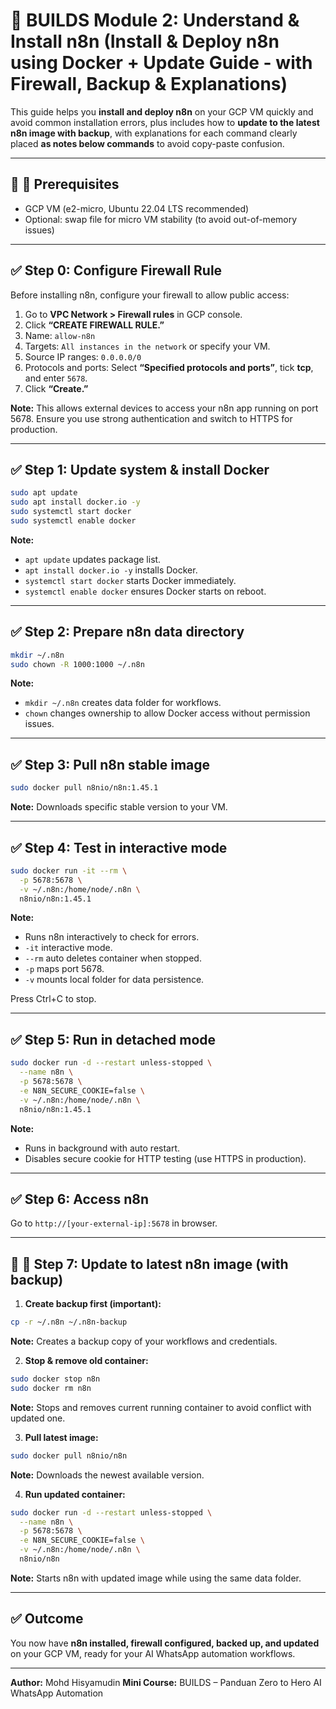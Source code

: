 # 🚀 BUILDS Module 2: Understand & Install n8n (Install & Deploy n8n using Docker + Update Guide - with Firewall, Backup & Explanations)

This guide helps you **install and deploy n8n** on your GCP VM quickly and avoid common installation errors, plus includes how to **update to the latest n8n image with backup**, with explanations for each command clearly placed **as notes below commands** to avoid copy-paste confusion.

---

## 🔷 📌 Prerequisites

* GCP VM (e2-micro, Ubuntu 22.04 LTS recommended)
* Optional: swap file for micro VM stability (to avoid out-of-memory issues)

---

## ✅ Step 0: Configure Firewall Rule

Before installing n8n, configure your firewall to allow public access:

1. Go to **VPC Network > Firewall rules** in GCP console.
2. Click **“CREATE FIREWALL RULE.”**
3. Name: `allow-n8n`
4. Targets: `All instances in the network` or specify your VM.
5. Source IP ranges: `0.0.0.0/0`
6. Protocols and ports: Select **“Specified protocols and ports”**, tick **tcp**, and enter `5678`.
7. Click **“Create.”**

**Note:** This allows external devices to access your n8n app running on port 5678. Ensure you use strong authentication and switch to HTTPS for production.

---

## ✅ Step 1: Update system & install Docker

```bash
sudo apt update
sudo apt install docker.io -y
sudo systemctl start docker
sudo systemctl enable docker
```

**Note:**

* `apt update` updates package list.
* `apt install docker.io -y` installs Docker.
* `systemctl start docker` starts Docker immediately.
* `systemctl enable docker` ensures Docker starts on reboot.

---

## ✅ Step 2: Prepare n8n data directory

```bash
mkdir ~/.n8n
sudo chown -R 1000:1000 ~/.n8n
```

**Note:**

* `mkdir ~/.n8n` creates data folder for workflows.
* `chown` changes ownership to allow Docker access without permission issues.

---

## ✅ Step 3: Pull n8n stable image

```bash
sudo docker pull n8nio/n8n:1.45.1
```

**Note:** Downloads specific stable version to your VM.

---

## ✅ Step 4: Test in interactive mode

```bash
sudo docker run -it --rm \
  -p 5678:5678 \
  -v ~/.n8n:/home/node/.n8n \
  n8nio/n8n:1.45.1
```

**Note:**

* Runs n8n interactively to check for errors.
* `-it` interactive mode.
* `--rm` auto deletes container when stopped.
* `-p` maps port 5678.
* `-v` mounts local folder for data persistence.

Press Ctrl+C to stop.

---

## ✅ Step 5: Run in detached mode

```bash
sudo docker run -d --restart unless-stopped \
  --name n8n \
  -p 5678:5678 \
  -e N8N_SECURE_COOKIE=false \
  -v ~/.n8n:/home/node/.n8n \
  n8nio/n8n:1.45.1
```

**Note:**

* Runs in background with auto restart.
* Disables secure cookie for HTTP testing (use HTTPS in production).

---

## ✅ Step 6: Access n8n

Go to `http://[your-external-ip]:5678` in browser.

---

## 🔷 🔄 Step 7: Update to latest n8n image (with backup)

1. **Create backup first (important):**

```bash
cp -r ~/.n8n ~/.n8n-backup
```

**Note:** Creates a backup copy of your workflows and credentials.

2. **Stop & remove old container:**

```bash
sudo docker stop n8n
sudo docker rm n8n
```

**Note:** Stops and removes current running container to avoid conflict with updated one.

3. **Pull latest image:**

```bash
sudo docker pull n8nio/n8n
```

**Note:** Downloads the newest available version.

4. **Run updated container:**

```bash
sudo docker run -d --restart unless-stopped \
  --name n8n \
  -p 5678:5678 \
  -e N8N_SECURE_COOKIE=false \
  -v ~/.n8n:/home/node/.n8n \
  n8nio/n8n
```

**Note:** Starts n8n with updated image while using the same data folder.

---

## ✅ Outcome

You now have **n8n installed, firewall configured, backed up, and updated** on your GCP VM, ready for your AI WhatsApp automation workflows.

---

**Author:** Mohd Hisyamudin
**Mini Course:** BUILDS – Panduan Zero to Hero AI WhatsApp Automation
